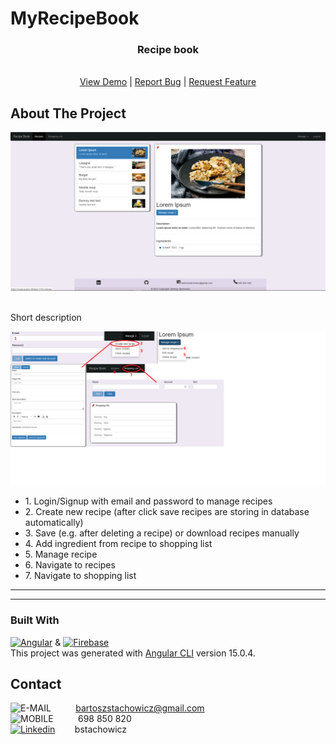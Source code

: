 # MyRecipeBook

<div align="center">

<h3 align="center">Recipe book</h3>

  <p align="center">
    <br />
    <a href="https://recipe-project-database-5cfc2.web.app">View Demo</a>
    |
    <a href="https://github.com/BartekStachowicz/my-recipe-book/issues">Report Bug</a>
    |
    <a href="https://github.com/BartekStachowicz/my-recipe-book/pulls">Request Feature</a>
  </p>
</div>

<!-- ABOUT THE PROJECT -->

## About The Project

![RECIPE_BOOK_PREVIEW][preview-app]
<br/>
<br/>

<p>Short description</p>

![RECIPE_BOOK_PREVIEW_DESC][preview-desc]

<p>
 <ul>
  <li>1. Login/Signup with email and password to manage recipes</li>
  <li>2. Create new recipe (after click save recipes are storing in database automatically)</li>
  <li>3. Save (e.g. after deleting a recipe) or download recipes manually</li>
  <li>4. Add ingredient from recipe to shopping list</li>
  <li>5. Manage recipe</li>
  <li>6. Navigate to recipes</li>
  <li>7. Navigate to shopping list</li>
</ul> 
</p>

<hr>

<hr>

### Built With

[![Angular][angular]][angular-url] & [![Firebase][firebase]][firebase-url] <br/>
This project was generated with [Angular CLI](https://github.com/angular/angular-cli) version 15.0.4.

## Contact

![E-MAIL][gmail-addres]&nbsp;&nbsp;&nbsp;&nbsp;&nbsp;&nbsp;&nbsp;&nbsp;&nbsp;&nbsp;bartoszstachowicz@gmail.com <br/>
![MOBILE][phone-number]&nbsp;&nbsp;&nbsp;&nbsp;&nbsp;&nbsp;&nbsp;&nbsp;&nbsp;&nbsp;698 850 820 <br/>
[![Linkedin][linkedin]][linkedin-url]&nbsp;&nbsp;&nbsp;&nbsp;&nbsp;&nbsp;&nbsp;&nbsp;bstachowicz <br/>

<!-- URL's -->

[firebase]: https://img.shields.io/badge/FIREBASE-2C384A?style=for-the-badge&logo=Firebase&logoColor=FFCB2B
[firebase-url]: https://firebase.com
[angular-url]: https://angular.io/
[angular]: https://img.shields.io/badge/Angular-FF0000?style=for-the-badge&logo=Angular
[preview-app]: src/assets/recipe-book-screen.png
[preview-desc]: src/assets/recipe-book-desc.png
[github-issue]: https://img.shields.io/github/issues/BartekStachowicz/my-recipe-book?color=%235FBFF9&style=flat-square
[linkedin]: https://img.shields.io/badge/Linkedin-0072b1?style=for-the-badge&logo=LinkedIn
[linkedin-url]: https://linkedin.com/in/bstachowicz
[gmail-addres]: https://img.shields.io/badge/email-whitesmoke?style=for-the-badge&logo=Gmail
[phone-number]: https://img.shields.io/badge/mobile-whitesmoke?style=for-the-badge&logo=Gmail&logoColor=black
